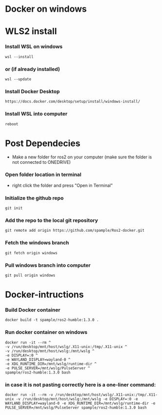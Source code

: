 # __Docker on windows__

# WLS2 install
### Install WSL on windows
```
wsl --install
```
### or (if already installed) 
```
wsl --update
```
### Install Docker Desktop
```
https://docs.docker.com/desktop/setup/install/windows-install/
```
### Install WSL into computer
```
reboot
```

#  Post Dependecies
- Make a new folder for ros2 on your computer (make sure the folder is not connected to ONEDRIVE)

### Open folder location in terminal
- right click the folder and press "Open in Terminal"

### Initialize the github repo
```
git init
```
### Add the repo to the local git repository
```
git remote add origin https://github.com/spample/Ros2-docker.git
```
### Fetch the windows branch
```
git fetch origin windows
```

### Pull windows branch into computer
```
git pull origin windows
```

#   Docker-intructions

### Build Docker container
```
docker build -t spample/ros2-humble:1.3.0 .
```

### Run docker container on windows
```
docker run -it --rm ^
-v /run/desktop/mnt/host/wslg/.X11-unix:/tmp/.X11-unix ^
-v /run/desktop/mnt/host/wslg:/mnt/wslg ^
-e DISPLAY=:0 ^
-e WAYLAND_DISPLAY=wayland-0 ^
-e XDG_RUNTIME_DIR=/mnt/wslg/runtime-dir ^
-e PULSE_SERVER=/mnt/wslg/PulseServer ^
spample/ros2-humble:1.3.0 bash 
```

### in case it is not pasting correctly here is a one-liner command:
```
docker run -it --rm -v /run/desktop/mnt/host/wslg/.X11-unix:/tmp/.X11-unix -v /run/desktop/mnt/host/wslg:/mnt/wslg -e DISPLAY=:0 -e WAYLAND_DISPLAY=wayland-0 -e XDG_RUNTIME_DIR=/mnt/wslg/runtime-dir -e PULSE_SERVER=/mnt/wslg/PulseServer spample/ros2-humble:1.3.0 bash
```
